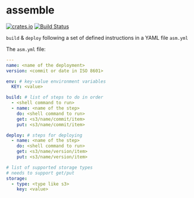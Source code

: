 # assemble

[![crates.io](https://img.shields.io/crates/v/assemble.svg)](https://crates.io/crates/assemble)
[![Build Status](https://travis-ci.org/nbari/assemble.svg?branch=master)](https://travis-ci.org/nbari/assemble)

`build` & `deploy` following a set of defined instructions in a YAML file `asm.yml`

The `asm.yml` file:

```yaml
---
name: <name of the deployment>
version: <commit or date in ISO 8601>

env: # key-value environment variables
  KEY: <value>

build: # list of steps to do in order
  - <shell command to run>
  - name: <name of the step>
    do: <shell command to run>
    get: <s3/name/commit/item>
    put: <s3/name/commit/item>

deploy: # steps for deploying
  - name: <name of the step>
    do: <shell command to run>
    get: <s3/name/version/item>
    put: <s3/name/version/item>

# list of supported storage types
# needs to support get/put
storage:
  - type: <type like s3>
    key: <value>
```
